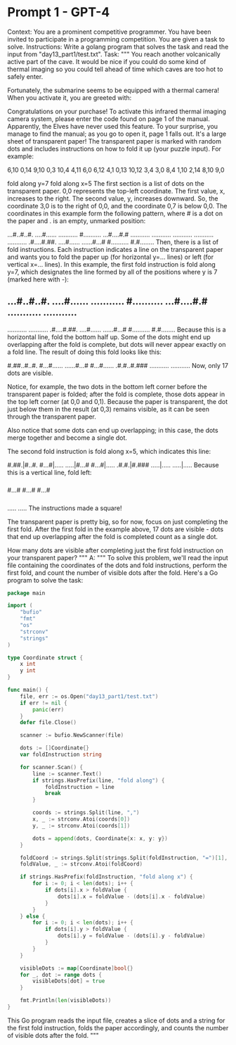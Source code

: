 # Prompt 1 - GPT-4
Context: You are a prominent competitive programmer. You have been invited to participate in a programming competition. You are given a task to solve.
Instructions: Write a golang program that solves the task and read the input from "day13_part1/test.txt".
Task:
"""
You reach another volcanically active part of the cave. It would be nice if you could do some kind of thermal imaging so you could tell ahead of time which caves are too hot to safely enter.

Fortunately, the submarine seems to be equipped with a thermal camera! When you activate it, you are greeted with:

Congratulations on your purchase! To activate this infrared thermal imaging
camera system, please enter the code found on page 1 of the manual.
Apparently, the Elves have never used this feature. To your surprise, you manage to find the manual; as you go to open it, page 1 falls out. It's a large sheet of transparent paper! The transparent paper is marked with random dots and includes instructions on how to fold it up (your puzzle input). For example:

6,10
0,14
9,10
0,3
10,4
4,11
6,0
6,12
4,1
0,13
10,12
3,4
3,0
8,4
1,10
2,14
8,10
9,0

fold along y=7
fold along x=5
The first section is a list of dots on the transparent paper. 0,0 represents the top-left coordinate. The first value, x, increases to the right. The second value, y, increases downward. So, the coordinate 3,0 is to the right of 0,0, and the coordinate 0,7 is below 0,0. The coordinates in this example form the following pattern, where # is a dot on the paper and . is an empty, unmarked position:

...#..#..#.
....#......
...........
#..........
...#....#.#
...........
...........
...........
...........
...........
.#....#.##.
....#......
......#...#
#..........
#.#........
Then, there is a list of fold instructions. Each instruction indicates a line on the transparent paper and wants you to fold the paper up (for horizontal y=... lines) or left (for vertical x=... lines). In this example, the first fold instruction is fold along y=7, which designates the line formed by all of the positions where y is 7 (marked here with -):

...#..#..#.
....#......
...........
#..........
...#....#.#
...........
...........
-----------
...........
...........
.#....#.##.
....#......
......#...#
#..........
#.#........
Because this is a horizontal line, fold the bottom half up. Some of the dots might end up overlapping after the fold is complete, but dots will never appear exactly on a fold line. The result of doing this fold looks like this:

#.##..#..#.
#...#......
......#...#
#...#......
.#.#..#.###
...........
...........
Now, only 17 dots are visible.

Notice, for example, the two dots in the bottom left corner before the transparent paper is folded; after the fold is complete, those dots appear in the top left corner (at 0,0 and 0,1). Because the paper is transparent, the dot just below them in the result (at 0,3) remains visible, as it can be seen through the transparent paper.

Also notice that some dots can end up overlapping; in this case, the dots merge together and become a single dot.

The second fold instruction is fold along x=5, which indicates this line:

#.##.|#..#.
#...#|.....
.....|#...#
#...#|.....
.#.#.|#.###
.....|.....
.....|.....
Because this is a vertical line, fold left:

#####
#...#
#...#
#...#
#####
.....
.....
The instructions made a square!

The transparent paper is pretty big, so for now, focus on just completing the first fold. After the first fold in the example above, 17 dots are visible - dots that end up overlapping after the fold is completed count as a single dot.

How many dots are visible after completing just the first fold instruction on your transparent paper?
"""
A:
"""
To solve this problem, we'll read the input file containing the coordinates of the dots and fold instructions, perform the first fold, and count the number of visible dots after the fold. Here's a Go program to solve the task:
```go
package main

import (
	"bufio"
	"fmt"
	"os"
	"strconv"
	"strings"
)

type Coordinate struct {
	x int
	y int
}

func main() {
	file, err := os.Open("day13_part1/test.txt")
	if err != nil {
		panic(err)
	}
	defer file.Close()

	scanner := bufio.NewScanner(file)

	dots := []Coordinate{}
	var foldInstruction string

	for scanner.Scan() {
		line := scanner.Text()
		if strings.HasPrefix(line, "fold along") {
			foldInstruction = line
			break
		}

		coords := strings.Split(line, ",")
		x, _ := strconv.Atoi(coords[0])
		y, _ := strconv.Atoi(coords[1])

		dots = append(dots, Coordinate{x: x, y: y})
	}

	foldCoord := strings.Split(strings.Split(foldInstruction, "=")[1], " ")[0]
	foldValue, _ := strconv.Atoi(foldCoord)

	if strings.HasPrefix(foldInstruction, "fold along x") {
		for i := 0; i < len(dots); i++ {
			if dots[i].x > foldValue {
				dots[i].x = foldValue - (dots[i].x - foldValue)
			}
		}
	} else {
		for i := 0; i < len(dots); i++ {
			if dots[i].y > foldValue {
				dots[i].y = foldValue - (dots[i].y - foldValue)
			}
		}
	}

	visibleDots := map[Coordinate]bool{}
	for _, dot := range dots {
		visibleDots[dot] = true
	}

	fmt.Println(len(visibleDots))
}
```
This Go program reads the input file, creates a slice of dots and a string for the first fold instruction, folds the paper accordingly, and counts the number of visible dots after the fold.
"""
